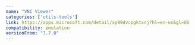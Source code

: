 ```yaml
---
name: "VNC Viewer"
categories: ['utils-tools']
link: https://apps.microsoft.com/detail/xp99dvcpgktxnj?hl=en-us&gl=US
compatibility: emulation
versionFrom: "7.7.0"
---
```


